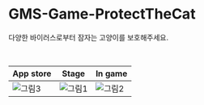 # GMS-Game-ProtectTheCat
다양한 바이러스로부터 잠자는 고양이를 보호해주세요.

<br>

|App store|Stage|In game|
|------|---|---|
|![그림3](https://user-images.githubusercontent.com/59974669/184548934-43bc2fbc-4f01-478b-9b45-1c981bf9cd6d.png)|![그림1](https://user-images.githubusercontent.com/59974669/184548931-041d929d-a433-42f6-805c-1fb5d313f491.png)|![그림2](https://user-images.githubusercontent.com/59974669/184548933-473a7d7a-1a93-47fb-8f61-254541bc6ae2.png)

